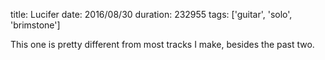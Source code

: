 title: Lucifer
date: 2016/08/30
duration: 232955
tags: ['guitar', 'solo', 'brimstone']

This one is pretty different from most tracks I make, besides the past two.
